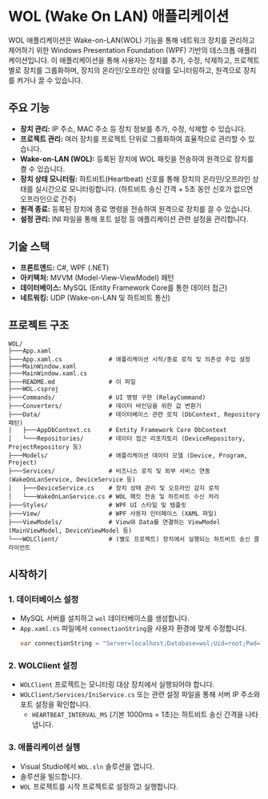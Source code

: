 # WOL (Wake On LAN) 애플리케이션

WOL 애플리케이션은 Wake-on-LAN(WOL) 기능을 통해 네트워크 장치를 관리하고 제어하기 위한 Windows Presentation Foundation (WPF) 기반의 데스크톱 애플리케이션입니다. 이 애플리케이션을 통해 사용자는 장치를 추가, 수정, 삭제하고, 프로젝트별로 장치를 그룹화하며, 장치의 온라인/오프라인 상태를 모니터링하고, 원격으로 장치를 켜거나 끌 수 있습니다.

## 주요 기능

*   **장치 관리:** IP 주소, MAC 주소 등 장치 정보를 추가, 수정, 삭제할 수 있습니다.
*   **프로젝트 관리:** 여러 장치를 프로젝트 단위로 그룹화하여 효율적으로 관리할 수 있습니다.
*   **Wake-on-LAN (WOL):** 등록된 장치에 WOL 패킷을 전송하여 원격으로 장치를 켤 수 있습니다.
*   **장치 상태 모니터링:** 하트비트(Heartbeat) 신호를 통해 장치의 온라인/오프라인 상태를 실시간으로 모니터링합니다. (하트비트 송신 간격 + 5초 동안 신호가 없으면 오프라인으로 간주)
*   **원격 종료:** 등록된 장치에 종료 명령을 전송하여 원격으로 장치를 끌 수 있습니다.
*   **설정 관리:** INI 파일을 통해 포트 설정 등 애플리케이션 관련 설정을 관리합니다.

## 기술 스택

*   **프론트엔드:** C#, WPF (.NET)
*   **아키텍처:** MVVM (Model-View-ViewModel) 패턴
*   **데이터베이스:** MySQL (Entity Framework Core를 통한 데이터 접근)
*   **네트워킹:** UDP (Wake-on-LAN 및 하트비트 통신)

## 프로젝트 구조

```
WOL/
├───App.xaml
├───App.xaml.cs             # 애플리케이션 시작/종료 로직 및 의존성 주입 설정
├───MainWindow.xaml
├───MainWindow.xaml.cs
├───README.md               # 이 파일
├───WOL.csproj
├───Commands/               # UI 명령 구현 (RelayCommand)
├───Converters/             # 데이터 바인딩을 위한 값 변환기
├───Data/                   # 데이터베이스 관련 로직 (DbContext, Repository 패턴)
│   ├───AppDbContext.cs     # Entity Framework Core DbContext
│   └───Repositories/       # 데이터 접근 리포지토리 (DeviceRepository, ProjectRepository 등)
├───Models/                 # 애플리케이션 데이터 모델 (Device, Program, Project)
├───Services/               # 비즈니스 로직 및 외부 서비스 연동 (WakeOnLanService, DeviceService 등)
│   ├───DeviceService.cs    # 장치 상태 관리 및 오프라인 감지 로직
│   └───WakeOnLanService.cs # WOL 패킷 전송 및 하트비트 수신 처리
├───Styles/                 # WPF UI 스타일 및 템플릿
├───View/                   # WPF 사용자 인터페이스 (XAML 파일)
├───ViewModels/             # View와 Data를 연결하는 ViewModel (MainViewModel, DeviceViewModel 등)
└───WOLClient/              # (별도 프로젝트) 장치에서 실행되는 하트비트 송신 클라이언트
```

## 시작하기

### 1. 데이터베이스 설정

*   MySQL 서버를 설치하고 `wol` 데이터베이스를 생성합니다.
*   `App.xaml.cs` 파일에서 `connectionString`을 사용자 환경에 맞게 수정합니다.
    ```csharp
    var connectionString = "Server=localhost;Database=wol;Uid=root;Pwd=str123;";
    ```

### 2. WOLClient 설정

*   `WOLClient` 프로젝트는 모니터링 대상 장치에서 실행되어야 합니다.
*   `WOLClient/Services/IniService.cs` 또는 관련 설정 파일을 통해 서버 IP 주소와 포트 설정을 확인합니다.
    *   `HEARTBEAT_INTERVAL_MS` (기본 1000ms = 1초)는 하트비트 송신 간격을 나타냅니다.

### 3. 애플리케이션 실행

*   Visual Studio에서 `WOL.sln` 솔루션을 엽니다.
*   솔루션을 빌드합니다.
*   `WOL` 프로젝트를 시작 프로젝트로 설정하고 실행합니다.
